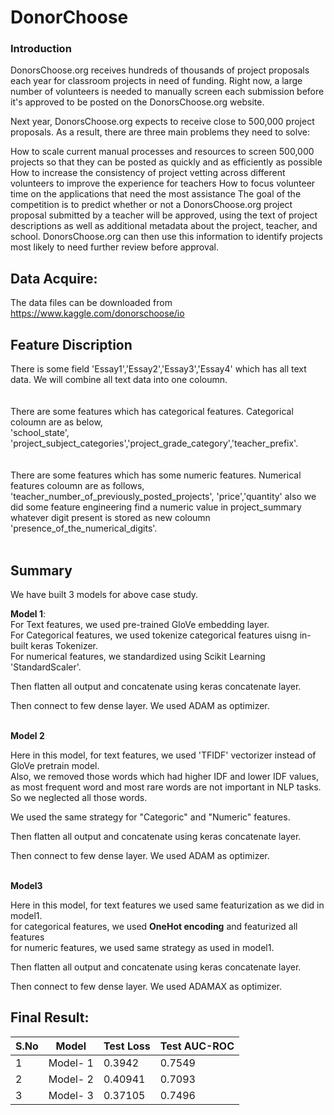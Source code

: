 # DonorChoose

### Introduction
DonorsChoose.org receives hundreds of thousands of project proposals each year for classroom projects in need of funding. Right now, a large number of volunteers is needed to manually screen each submission before it's approved to be posted on the DonorsChoose.org website.

Next year, DonorsChoose.org expects to receive close to 500,000 project proposals. As a result, there are three main problems they need to solve:

How to scale current manual processes and resources to screen 500,000 projects so that they can be posted as quickly and as efficiently as possible
How to increase the consistency of project vetting across different volunteers to improve the experience for teachers
How to focus volunteer time on the applications that need the most assistance
The goal of the competition is to predict whether or not a DonorsChoose.org project proposal submitted by a teacher will be approved, using the text of project descriptions as well as additional metadata about the project, teacher, and school. DonorsChoose.org can then use this information to identify projects most likely to need further review before approval.

## Data Acquire:
The data files can be downloaded from https://www.kaggle.com/donorschoose/io

## Feature Discription
There is some field 'Essay1','Essay2','Essay3','Essay4' which has all text data. We will combine all text data into one coloumn.<br>
<br>
<br>
There are some features which has categorical features. Categorical coloumn are as below,<br>
'school_state', 'project_subject_categories','project_grade_category','teacher_prefix'.<br>
<br>
<br>
There are some features which has some numeric features. Numerical features coloumn are as follows,<br>
'teacher_number_of_previously_posted_projects', 'price','quantity' also we did some feature engineering find a numeric value in project_summary whatever digit present is stored as new coloumn 'presence_of_the_numerical_digits'.
<br>
<br>

## Summary

We have built 3 models for above case study.

**Model 1**: 
<br>
For Text features, we used pre-trained GloVe embedding layer.<br>
For Categorical features, we used tokenize categorical features uisng in-built keras Tokenizer.<br>
For numerical features, we standardized using Scikit Learning 'StandardScaler'.

Then flatten all output and concatenate using keras concatenate layer.

Then connect to few dense layer. We used ADAM as optimizer.
<br>
<br>

**Model 2**

Here in this model, for text features, we used 'TFIDF' vectorizer instead of GloVe pretrain model.<br>
Also, we removed those words which had higher IDF and lower IDF values, as most frequent word and most rare words are not important in NLP tasks. So we neglected all those words.

We used the same strategy for "Categoric" and "Numeric" features.

Then flatten all output and concatenate using keras concatenate layer.

Then connect to few dense layer. We used ADAM as optimizer.
<br>
<br>

**Model3**

Here in this model, for text features we used same featurization as we did in model1.
<br>
for categorical features, we used **OneHot encoding** and featurized all features<br>
for numeric features, we used same strategy as used in model1.

Then flatten all output and concatenate using keras concatenate layer.

Then connect to few dense layer. We used ADAMAX as optimizer.



## Final Result:


| S.No |  Model   | Test Loss | Test AUC-ROC |
|----- | -------- | --------- | ------------ |
|  1   | Model- 1 |   0.3942  |    0.7549    |
|  2   | Model- 2 |  0.40941  |    0.7093    |
|  3   | Model- 3 |  0.37105  |    0.7496    |
